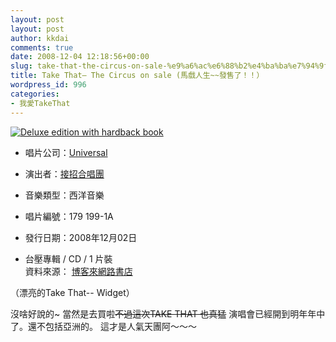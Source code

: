 ```yaml
---
layout: post
layout: post
author: kkdai
comments: true
date: 2008-12-04 12:18:56+00:00
slug: take-that-the-circus-on-sale-%e9%a6%ac%e6%88%b2%e4%ba%ba%e7%94%9f%e7%99%bc%e5%94%ae%e4%ba%86%ef%bc%81%ef%bc%81%ef%bc%89
title: Take That– The Circus on sale (馬戲人生~~發售了！！）
wordpress_id: 996
categories:
- 我愛TakeThat
---
```


[![Deluxe edition with hardback book](http://upload.wikimedia.org/wikipedia/en/thumb/3/35/Take_that_the_circus_deluxe.jpg/200px-Take_that_the_circus_deluxe.jpg)](http://en.wikipedia.org/wiki/Image:Take_that_the_circus_deluxe.jpg)

 

  
  * 唱片公司：[Universal](http://www.books.com.tw/exep/prod/av/av_brand.php?cat=002&type=main&source=brand&pubid=univl)
   
  * 演出者：[接招合唱團](http://www.books.com.tw/exep/prod/av/av_persona_inside.php?cat=002&type=po&source=persona&p_no=0000009532)
   
  * 音樂類型：西洋音樂
   
  * 唱片編號：179 199-1A
   
  * 發行日期：2008年12月02日
   
  * 台壓專輯 / CD / 1 片裝       
資料來源： [博客來網路書店](http://www.books.com.tw/exep/cdfile.php?item=0020129405)
 

  

（漂亮的Take That-- Widget）

 

 

沒啥好說的~ 當然是去買啦~~不過這次TAKE THAT 也真猛~~ 演唱會已經開到明年年中了。還不包括亞洲的。 這才是人氣天團阿～～～
